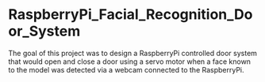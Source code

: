 # RaspberryPi_Facial_Recognition_Door_System
The goal of this project was to design a RaspberryPi controlled door system that would open and close a door using a servo motor when a face known to the model was detected via a webcam connected to the RaspberryPi. 
